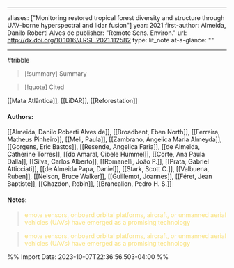   
---
aliases: ["Monitoring restored tropical forest diversity and structure through UAV-borne hyperspectral and lidar fusion"] 
year: 2021 
first-author: Almeida, Danilo Roberti Alves de
publisher: "Remote Sens. Environ." 
url: http://dx.doi.org/10.1016/J.RSE.2021.112582 
type: lit_note
at-a-glance: ""

--- 
#tribble
>[!summary] Summary

>[!quote] Cited

[[Mata Atlântica]], [[LiDAR]], [[Reforestation]]
#### Authors:
[[Almeida, Danilo Roberti Alves de]], [[Broadbent, Eben North]], [[Ferreira, Matheus Pinheiro]], [[Meli, Paula]], [[Zambrano, Angelica Maria Almeyda]], [[Gorgens, Eric Bastos]], [[Resende, Angelica Faria]], [[de Almeida, Catherine Torres]], [[do Amaral, Cibele Hummel]], [[Corte, Ana Paula Dalla]], [[Silva, Carlos Alberto]], [[Romanelli, João P.]], [[Prata, Gabriel Atticciati]], [[de Almeida Papa, Daniel]], [[Stark, Scott C.]], [[Valbuena, Ruben]], [[Nelson, Bruce Walker]], [[Guillemot, Joannes]], [[Féret, Jean Baptiste]], [[Chazdon, Robin]], [[Brancalion, Pedro H. S.]]
#### Notes:


 > <span style="color: #F9E076">emote sensors, onboard orbital platforms, aircraft, or unmanned aerial vehicles (UAVs) have emerged as a promising technology</span>

 

 > <span style="color: #F9E076">emote sensors, onboard orbital platforms, aircraft, or unmanned aerial vehicles (UAVs) have emerged as a promising technology</span>

 

%% Import Date: 2023-10-07T22:36:56.503-04:00 %%
